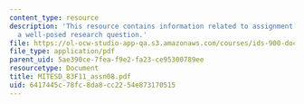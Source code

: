 ```yaml
---
content_type: resource
description: 'This resource contains information related to assignment 8: developing
  a well-posed research question.'
file: https://ol-ocw-studio-app-qa.s3.amazonaws.com/courses/ids-900-doctoral-seminar-in-engineering-systems-fall-2011/6417445c78fc8da8cc2254e873170515_MITESD_83F11_assn08.pdf
file_type: application/pdf
parent_uid: 5ae390ce-7fea-f9e2-fa23-ce95300789ee
resourcetype: Document
title: MITESD_83F11_assn08.pdf
uid: 6417445c-78fc-8da8-cc22-54e873170515
---
```

